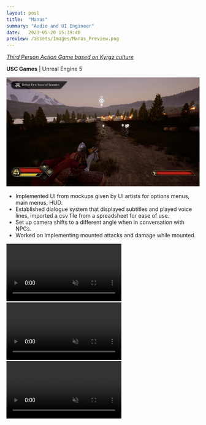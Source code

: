 ```yaml
---
layout: post
title:  "Manas"
summary: "Audio and UI Engineer"
date:   2023-05-20 15:39:40
preview: /assets/Images/Manas_Preview.png
---
```


[_Third Person Action Game based on Kyrgz culture_](https://uscgames.itch.io/manas)

**USC Games** | Unreal Engine 5

![Picture 1](/assets/Images/Manas_Full.png)

- Implemented UI from mockups given by UI artists for options menus, main menus, HUD.
- Established dialogue system that displayed subtitles and played voice lines, imported a csv file from a spreadsheet for ease of use.
- Set up camera shifts to a different angle when in conversation with NPCs.
- Worked on implementing mounted attacks and damage while mounted.

<video autoplay loop controls muted>
   <source type="video/mp4" src="/videos/Manas_Clip1.mp4">
</video>
<video autoplay loop controls muted>
   <source type="video/mp4" src="/videos/Manas_Clip2.mp4">
</video>
<video autoplay loop controls muted>
   <source type="video/mp4" src="/videos/Manas_Clip3.mp4">
</video>
